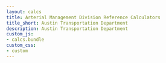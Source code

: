 ```yaml
---
layout: calcs
title: Arterial Management Division Reference Calculators
title_short: Austin Transportation Department
description: Austin Transportation Department
custom_js:
- calcs.bundle
custom_css:
- custom
---
```

